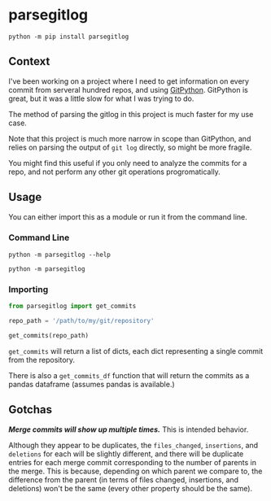 # parsegitlog

```
python -m pip install parsegitlog
```

## Context

I've been working on a project where I need to get information on every commit
from serveral hundred repos, and using
[GitPython](https://gitpython.readthedocs.io/en/stable/intro.html). GitPython is
great, but it was a little slow for what I was trying to do.

The method of parsing the gitlog in this project is much faster for my use case.

Note that this project is much more narrow in scope than GitPython, and relies
on parsing the output of `git log` directly, so might be more fragile.

You might find this useful if you only need to analyze the commits for a repo,
and not perform any other git operations progromatically.

## Usage

You can either import this as a module or run it from the command line.

### Command Line

```
python -m parsegitlog --help
```

```
python -m parsegitlog
```

### Importing

```python
from parsegitlog import get_commits

repo_path = '/path/to/my/git/repository'

get_commits(repo_path)
```

`get_commits` will return a list of dicts, each dict representing a single
commit from the repository.

There is also a `get_commits_df` function that will return the commits as a
pandas dataframe (assumes pandas is available.)

## Gotchas

**_Merge commits will show up multiple times._** This is intended behavior.

Although they appear to be duplicates, the `files_changed`, `insertions`, and
`deletions` for each will be slightly different, and there will be duplicate
entries for each merge commit corresponding to the number of parents in the
merge. This is because, depending on which parent we compare to, the difference
from the parent (in terms of files changed, insertions, and deletions) won't be
the same (every other property should be the same).

